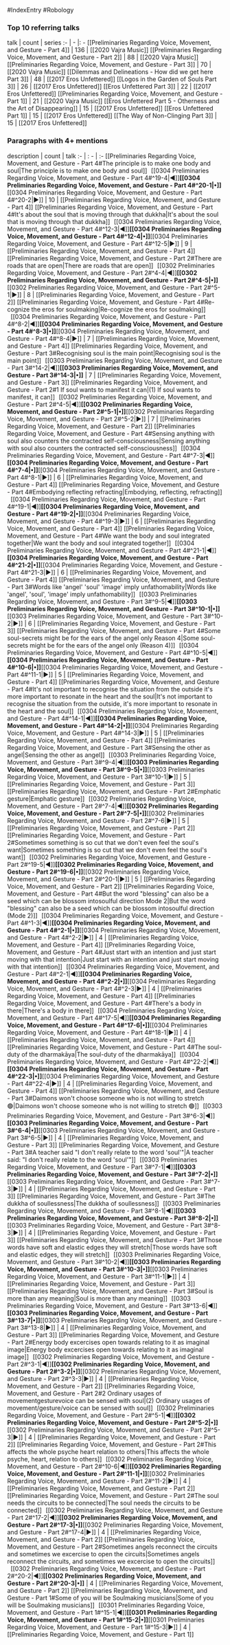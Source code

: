 #IndexEntry #Robology

### Top 10 referring talks
talk | count | series
:- | - |: -
[[Preliminaries Regarding Voice, Movement, and Gesture - Part 4]] | 136 | [[2020 Vajra Music]]
[[Preliminaries Regarding Voice, Movement, and Gesture - Part 2]] | 88 | [[2020 Vajra Music]]
[[Preliminaries Regarding Voice, Movement, and Gesture - Part 3]] | 70 | [[2020 Vajra Music]]
[[Dilemmas and Delineations - How did we get here Part 3]] | 48 | [[2017 Eros Unfettered]]
[[Logos in the Garden of Souls Part 3]] | 26 | [[2017 Eros Unfettered]]
[[Eros Unfettered Part 3]] | 22 | [[2017 Eros Unfettered]]
[[Preliminaries Regarding Voice, Movement, and Gesture - Part 1]] | 21 | [[2020 Vajra Music]]
[[Eros Unfettered Part 5 - Otherness and the Art of Disappearing]] | 15 | [[2017 Eros Unfettered]]
[[Eros Unfettered Part 1]] | 15 | [[2017 Eros Unfettered]]
[[The Way of Non-Clinging Part 3]] | 15 | [[2017 Eros Unfettered]]

### Paragraphs with 4+ mentions
description | count | talk
:- | : - | :-
[[Preliminaries Regarding Voice, Movement, and Gesture - Part 4#The principle is to make one body and soul\|The principle is to make one body and soul]] &nbsp;&nbsp;[[0304 Preliminaries Regarding Voice, Movement, and Gesture - Part 4#^19-4\|◀]]**[[0304 Preliminaries Regarding Voice, Movement, and Gesture - Part 4#^20-1\|•]]**[[0304 Preliminaries Regarding Voice, Movement, and Gesture - Part 4#^20-2\|▶]] | 10 | [[Preliminaries Regarding Voice, Movement, and Gesture - Part 4]]
[[Preliminaries Regarding Voice, Movement, and Gesture - Part 4#It's about the soul that is moving through that dukkha\|It's about the soul that is moving through that dukkha]] &nbsp;&nbsp;[[0304 Preliminaries Regarding Voice, Movement, and Gesture - Part 4#^12-3\|◀]]**[[0304 Preliminaries Regarding Voice, Movement, and Gesture - Part 4#^12-4\|•]]**[[0304 Preliminaries Regarding Voice, Movement, and Gesture - Part 4#^12-5\|▶]] | 9 | [[Preliminaries Regarding Voice, Movement, and Gesture - Part 4]]
[[Preliminaries Regarding Voice, Movement, and Gesture - Part 2#There are roads that are open\|There are roads that are open]] &nbsp;&nbsp;[[0302 Preliminaries Regarding Voice, Movement, and Gesture - Part 2#^4-4\|◀]]**[[0302 Preliminaries Regarding Voice, Movement, and Gesture - Part 2#^4-5\|•]]**[[0302 Preliminaries Regarding Voice, Movement, and Gesture - Part 2#^5-1\|▶]] | 8 | [[Preliminaries Regarding Voice, Movement, and Gesture - Part 2]]
[[Preliminaries Regarding Voice, Movement, and Gesture - Part 4#Re-cognize the eros for soulmaking\|Re-cognize the eros for soulmaking]] &nbsp;&nbsp;[[0304 Preliminaries Regarding Voice, Movement, and Gesture - Part 4#^8-2\|◀]]**[[0304 Preliminaries Regarding Voice, Movement, and Gesture - Part 4#^8-3\|•]]**[[0304 Preliminaries Regarding Voice, Movement, and Gesture - Part 4#^8-4\|▶]] | 7 | [[Preliminaries Regarding Voice, Movement, and Gesture - Part 4]]
[[Preliminaries Regarding Voice, Movement, and Gesture - Part 3#Recognising soul is the main point\|Recognising soul is the main point]] &nbsp;&nbsp;[[0303 Preliminaries Regarding Voice, Movement, and Gesture - Part 3#^14-2\|◀]]**[[0303 Preliminaries Regarding Voice, Movement, and Gesture - Part 3#^14-3\|•]]** | 7 | [[Preliminaries Regarding Voice, Movement, and Gesture - Part 3]]
[[Preliminaries Regarding Voice, Movement, and Gesture - Part 2#1 If soul wants to manifest it can\|(1) If soul wants to manifest, it can]] &nbsp;&nbsp;[[0302 Preliminaries Regarding Voice, Movement, and Gesture - Part 2#^4-5\|◀]]**[[0302 Preliminaries Regarding Voice, Movement, and Gesture - Part 2#^5-1\|•]]**[[0302 Preliminaries Regarding Voice, Movement, and Gesture - Part 2#^5-2\|▶]] | 7 | [[Preliminaries Regarding Voice, Movement, and Gesture - Part 2]]
[[Preliminaries Regarding Voice, Movement, and Gesture - Part 4#Sensing anything with soul also counters the contracted self-consciousness\|Sensing anything with soul also counters the contracted self-consciousness]] &nbsp;&nbsp;[[0304 Preliminaries Regarding Voice, Movement, and Gesture - Part 4#^7-3\|◀]]**[[0304 Preliminaries Regarding Voice, Movement, and Gesture - Part 4#^7-4\|•]]**[[0304 Preliminaries Regarding Voice, Movement, and Gesture - Part 4#^8-1\|▶]] | 6 | [[Preliminaries Regarding Voice, Movement, and Gesture - Part 4]]
[[Preliminaries Regarding Voice, Movement, and Gesture - Part 4#Embodying reflecting refracting\|Embodying, reflecting, refracting]] &nbsp;&nbsp;[[0304 Preliminaries Regarding Voice, Movement, and Gesture - Part 4#^19-1\|◀]]**[[0304 Preliminaries Regarding Voice, Movement, and Gesture - Part 4#^19-2\|•]]**[[0304 Preliminaries Regarding Voice, Movement, and Gesture - Part 4#^19-3\|▶]] | 6 | [[Preliminaries Regarding Voice, Movement, and Gesture - Part 4]]
[[Preliminaries Regarding Voice, Movement, and Gesture - Part 4#We want the body and soul integrated together\|We want the body and soul integrated together]] &nbsp;&nbsp;[[0304 Preliminaries Regarding Voice, Movement, and Gesture - Part 4#^21-1\|◀]]**[[0304 Preliminaries Regarding Voice, Movement, and Gesture - Part 4#^21-2\|•]]**[[0304 Preliminaries Regarding Voice, Movement, and Gesture - Part 4#^21-3\|▶]] | 6 | [[Preliminaries Regarding Voice, Movement, and Gesture - Part 4]]
[[Preliminaries Regarding Voice, Movement, and Gesture - Part 3#Words like 'angel' 'soul' 'image' imply unfathomability\|Words like 'angel', 'soul', 'image' imply unfathomability]] &nbsp;&nbsp;[[0303 Preliminaries Regarding Voice, Movement, and Gesture - Part 3#^9-5\|◀]]**[[0303 Preliminaries Regarding Voice, Movement, and Gesture - Part 3#^10-1\|•]]**[[0303 Preliminaries Regarding Voice, Movement, and Gesture - Part 3#^10-2\|▶]] | 6 | [[Preliminaries Regarding Voice, Movement, and Gesture - Part 3]]
[[Preliminaries Regarding Voice, Movement, and Gesture - Part 4#Some soul-secrets might be for the ears of the angel only Reason 4\|Some soul-secrets might be for the ears of the angel only (Reason 4)]] &nbsp;&nbsp;[[0304 Preliminaries Regarding Voice, Movement, and Gesture - Part 4#^10-5\|◀]]**[[0304 Preliminaries Regarding Voice, Movement, and Gesture - Part 4#^10-6\|•]]**[[0304 Preliminaries Regarding Voice, Movement, and Gesture - Part 4#^11-1\|▶]] | 5 | [[Preliminaries Regarding Voice, Movement, and Gesture - Part 4]]
[[Preliminaries Regarding Voice, Movement, and Gesture - Part 4#It's not important to recognise the situation from the outside it's more important to resonate in the heart and the soul\|It's not important to recognise the situation from the outside, it's more important to resonate in the heart and the soul]] &nbsp;&nbsp;[[0304 Preliminaries Regarding Voice, Movement, and Gesture - Part 4#^14-1\|◀]]**[[0304 Preliminaries Regarding Voice, Movement, and Gesture - Part 4#^14-2\|•]]**[[0304 Preliminaries Regarding Voice, Movement, and Gesture - Part 4#^14-3\|▶]] | 5 | [[Preliminaries Regarding Voice, Movement, and Gesture - Part 4]]
[[Preliminaries Regarding Voice, Movement, and Gesture - Part 3#Sensing the other as angel\|Sensing the other as angel]] &nbsp;&nbsp;[[0303 Preliminaries Regarding Voice, Movement, and Gesture - Part 3#^9-4\|◀]]**[[0303 Preliminaries Regarding Voice, Movement, and Gesture - Part 3#^9-5\|•]]**[[0303 Preliminaries Regarding Voice, Movement, and Gesture - Part 3#^10-1\|▶]] | 5 | [[Preliminaries Regarding Voice, Movement, and Gesture - Part 3]]
[[Preliminaries Regarding Voice, Movement, and Gesture - Part 2#Emphatic gesture\|Emphatic gesture]] &nbsp;&nbsp;[[0302 Preliminaries Regarding Voice, Movement, and Gesture - Part 2#^7-4\|◀]]**[[0302 Preliminaries Regarding Voice, Movement, and Gesture - Part 2#^7-5\|•]]**[[0302 Preliminaries Regarding Voice, Movement, and Gesture - Part 2#^7-6\|▶]] | 5 | [[Preliminaries Regarding Voice, Movement, and Gesture - Part 2]]
[[Preliminaries Regarding Voice, Movement, and Gesture - Part 2#Sometimes something is so cut that we don't even feel the soul's want\|Sometimes something is so cut that we don't even feel the soul's want]] &nbsp;&nbsp;[[0302 Preliminaries Regarding Voice, Movement, and Gesture - Part 2#^19-5\|◀]]**[[0302 Preliminaries Regarding Voice, Movement, and Gesture - Part 2#^19-6\|•]]**[[0302 Preliminaries Regarding Voice, Movement, and Gesture - Part 2#^20-1\|▶]] | 5 | [[Preliminaries Regarding Voice, Movement, and Gesture - Part 2]]
[[Preliminaries Regarding Voice, Movement, and Gesture - Part 4#But the word "blessing" can also be a seed which can be blossom intosoulful direction Mode 2\|But the word "blessing" can also be a seed which can be blossom intosoulful direction (Mode 2)]] &nbsp;&nbsp;[[0304 Preliminaries Regarding Voice, Movement, and Gesture - Part 4#^1-3\|◀]]**[[0304 Preliminaries Regarding Voice, Movement, and Gesture - Part 4#^2-1\|•]]**[[0304 Preliminaries Regarding Voice, Movement, and Gesture - Part 4#^2-2\|▶]] | 4 | [[Preliminaries Regarding Voice, Movement, and Gesture - Part 4]]
[[Preliminaries Regarding Voice, Movement, and Gesture - Part 4#Just start with an intention and just start moving with that intention\|Just start with an intention and just start moving with that intention]] &nbsp;&nbsp;[[0304 Preliminaries Regarding Voice, Movement, and Gesture - Part 4#^2-1\|◀]]**[[0304 Preliminaries Regarding Voice, Movement, and Gesture - Part 4#^2-2\|•]]**[[0304 Preliminaries Regarding Voice, Movement, and Gesture - Part 4#^2-3\|▶]] | 4 | [[Preliminaries Regarding Voice, Movement, and Gesture - Part 4]]
[[Preliminaries Regarding Voice, Movement, and Gesture - Part 4#There's a body in there\|There's a body in there]] &nbsp;&nbsp;[[0304 Preliminaries Regarding Voice, Movement, and Gesture - Part 4#^17-5\|◀]]**[[0304 Preliminaries Regarding Voice, Movement, and Gesture - Part 4#^17-6\|•]]**[[0304 Preliminaries Regarding Voice, Movement, and Gesture - Part 4#^18-1\|▶]] | 4 | [[Preliminaries Regarding Voice, Movement, and Gesture - Part 4]]
[[Preliminaries Regarding Voice, Movement, and Gesture - Part 4#The soul-duty of the dharmakāya\|The soul-duty of the dharmakāya]] &nbsp;&nbsp;[[0304 Preliminaries Regarding Voice, Movement, and Gesture - Part 4#^22-2\|◀]]**[[0304 Preliminaries Regarding Voice, Movement, and Gesture - Part 4#^22-3\|•]]**[[0304 Preliminaries Regarding Voice, Movement, and Gesture - Part 4#^22-4\|▶]] | 4 | [[Preliminaries Regarding Voice, Movement, and Gesture - Part 4]]
[[Preliminaries Regarding Voice, Movement, and Gesture - Part 3#Daimons won't choose someone who is not willing to stretch 🟢\|Daimons won't choose someone who is not willing to stretch 🟢]] &nbsp;&nbsp;[[0303 Preliminaries Regarding Voice, Movement, and Gesture - Part 3#^6-3\|◀]]**[[0303 Preliminaries Regarding Voice, Movement, and Gesture - Part 3#^6-4\|•]]**[[0303 Preliminaries Regarding Voice, Movement, and Gesture - Part 3#^6-5\|▶]] | 4 | [[Preliminaries Regarding Voice, Movement, and Gesture - Part 3]]
[[Preliminaries Regarding Voice, Movement, and Gesture - Part 3#A teacher said "I don't really relate to the word 'soul'"\|A teacher said: "I don't really relate to the word 'soul'"]] &nbsp;&nbsp;[[0303 Preliminaries Regarding Voice, Movement, and Gesture - Part 3#^7-1\|◀]]**[[0303 Preliminaries Regarding Voice, Movement, and Gesture - Part 3#^7-2\|•]]**[[0303 Preliminaries Regarding Voice, Movement, and Gesture - Part 3#^7-3\|▶]] | 4 | [[Preliminaries Regarding Voice, Movement, and Gesture - Part 3]]
[[Preliminaries Regarding Voice, Movement, and Gesture - Part 3#The dukkha of soullessness\|The dukkha of soullessness]] &nbsp;&nbsp;[[0303 Preliminaries Regarding Voice, Movement, and Gesture - Part 3#^8-1\|◀]]**[[0303 Preliminaries Regarding Voice, Movement, and Gesture - Part 3#^8-2\|•]]**[[0303 Preliminaries Regarding Voice, Movement, and Gesture - Part 3#^8-3\|▶]] | 4 | [[Preliminaries Regarding Voice, Movement, and Gesture - Part 3]]
[[Preliminaries Regarding Voice, Movement, and Gesture - Part 3#Those words have soft and elastic edges they will stretch\|Those words have soft and elastic edges, they will stretch]] &nbsp;&nbsp;[[0303 Preliminaries Regarding Voice, Movement, and Gesture - Part 3#^10-2\|◀]]**[[0303 Preliminaries Regarding Voice, Movement, and Gesture - Part 3#^10-3\|•]]**[[0303 Preliminaries Regarding Voice, Movement, and Gesture - Part 3#^11-1\|▶]] | 4 | [[Preliminaries Regarding Voice, Movement, and Gesture - Part 3]]
[[Preliminaries Regarding Voice, Movement, and Gesture - Part 3#Soul is more than any meaning\|Soul is more than any meaning]] &nbsp;&nbsp;[[0303 Preliminaries Regarding Voice, Movement, and Gesture - Part 3#^13-6\|◀]]**[[0303 Preliminaries Regarding Voice, Movement, and Gesture - Part 3#^13-7\|•]]**[[0303 Preliminaries Regarding Voice, Movement, and Gesture - Part 3#^13-8\|▶]] | 4 | [[Preliminaries Regarding Voice, Movement, and Gesture - Part 3]]
[[Preliminaries Regarding Voice, Movement, and Gesture - Part 2#Energy body excercises open towards relating to it as imaginal image\|Energy body excercises open towards relating to it as imaginal image]] &nbsp;&nbsp;[[0302 Preliminaries Regarding Voice, Movement, and Gesture - Part 2#^3-1\|◀]]**[[0302 Preliminaries Regarding Voice, Movement, and Gesture - Part 2#^3-2\|•]]**[[0302 Preliminaries Regarding Voice, Movement, and Gesture - Part 2#^3-3\|▶]] | 4 | [[Preliminaries Regarding Voice, Movement, and Gesture - Part 2]]
[[Preliminaries Regarding Voice, Movement, and Gesture - Part 2#2 Ordinary usages of movementgesturevoice can be sensed with soul\|(2) Ordinary usages of movement/gesture/voice can be sensed with soul]] &nbsp;&nbsp;[[0302 Preliminaries Regarding Voice, Movement, and Gesture - Part 2#^5-1\|◀]]**[[0302 Preliminaries Regarding Voice, Movement, and Gesture - Part 2#^5-2\|•]]**[[0302 Preliminaries Regarding Voice, Movement, and Gesture - Part 2#^5-3\|▶]] | 4 | [[Preliminaries Regarding Voice, Movement, and Gesture - Part 2]]
[[Preliminaries Regarding Voice, Movement, and Gesture - Part 2#This affects the whole psyche heart relation to others\|This affects the whole psyche, heart, relation to others]] &nbsp;&nbsp;[[0302 Preliminaries Regarding Voice, Movement, and Gesture - Part 2#^10-6\|◀]]**[[0302 Preliminaries Regarding Voice, Movement, and Gesture - Part 2#^11-1\|•]]**[[0302 Preliminaries Regarding Voice, Movement, and Gesture - Part 2#^11-2\|▶]] | 4 | [[Preliminaries Regarding Voice, Movement, and Gesture - Part 2]]
[[Preliminaries Regarding Voice, Movement, and Gesture - Part 2#The soul needs the circuits to be connected\|The soul needs the circuits to be connected]] &nbsp;&nbsp;[[0302 Preliminaries Regarding Voice, Movement, and Gesture - Part 2#^17-2\|◀]]**[[0302 Preliminaries Regarding Voice, Movement, and Gesture - Part 2#^17-3\|•]]**[[0302 Preliminaries Regarding Voice, Movement, and Gesture - Part 2#^17-4\|▶]] | 4 | [[Preliminaries Regarding Voice, Movement, and Gesture - Part 2]]
[[Preliminaries Regarding Voice, Movement, and Gesture - Part 2#Sometimes angels reconnect the circuits and sometimes we excercise to open the circuits\|Sometimes angels reconnect the circuits, and sometimes we excercise to open the circuits]] &nbsp;&nbsp;[[0302 Preliminaries Regarding Voice, Movement, and Gesture - Part 2#^20-2\|◀]]**[[0302 Preliminaries Regarding Voice, Movement, and Gesture - Part 2#^20-3\|•]]** | 4 | [[Preliminaries Regarding Voice, Movement, and Gesture - Part 2]]
[[Preliminaries Regarding Voice, Movement, and Gesture - Part 1#Some of you will be Soulmaking musicians\|Some of you will be Soulmaking musicians]] &nbsp;&nbsp;[[0301 Preliminaries Regarding Voice, Movement, and Gesture - Part 1#^15-1\|◀]]**[[0301 Preliminaries Regarding Voice, Movement, and Gesture - Part 1#^15-2\|•]]**[[0301 Preliminaries Regarding Voice, Movement, and Gesture - Part 1#^15-3\|▶]] | 4 | [[Preliminaries Regarding Voice, Movement, and Gesture - Part 1]]

